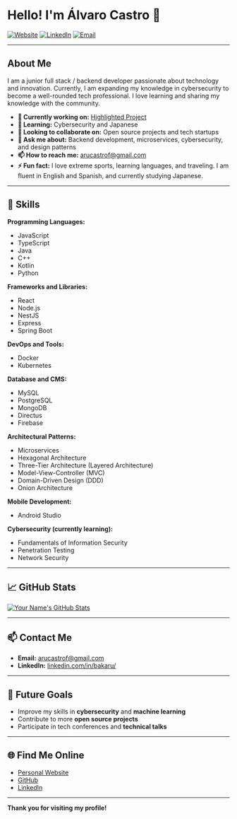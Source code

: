 # Hello! I'm Álvaro Castro 👋

[![Website](https://img.shields.io/badge/Website-Visit-blue?style=flat-square&logo=google-chrome)](https://your-website.com)
[![LinkedIn](https://img.shields.io/badge/LinkedIn-Connect-blue?style=flat-square&logo=linkedin)](https://www.linkedin.com/in/your-profile/)
[![Email](https://img.shields.io/badge/Email-Contact-blue?style=flat-square&logo=gmail)](mailto:your-email@gmail.com)

---

## About Me

I am a junior full stack / backend developer passionate about technology and innovation. Currently, I am expanding my knowledge in cybersecurity to become a well-rounded tech professional. I love learning and sharing my knowledge with the community.

- **🔭 Currently working on:** [Highlighted Project](https://github.com/bakaruu/catium)
- **🌱 Learning:** Cybersecurity and Japanese
- **👯 Looking to collaborate on:** Open source projects and tech startups
- **💬 Ask me about:** Backend development, microservices, cybersecurity, and design patterns
- **📫 How to reach me:** [arucastrof@gmail.com](arucastrof@gmail.com)
- **⚡ Fun fact:** I love extreme sports, learning languages, and traveling. I am fluent in English and Spanish, and currently studying Japanese.

---

## 🚀 Skills

**Programming Languages:**
- JavaScript
- TypeScript
- Java
- C++
- Kotlin
- Python

**Frameworks and Libraries:**
- React
- Node.js
- NestJS
- Express
- Spring Boot

**DevOps and Tools:**
- Docker
- Kubernetes

**Database and CMS:**
- MySQL
- PostgreSQL
- MongoDB
- Directus
- Firebase

**Architectural Patterns:**
- Microservices
- Hexagonal Architecture
- Three-Tier Architecture (Layered Architecture)
- Model-View-Controller (MVC)
- Domain-Driven Design (DDD)
- Onion Architecture


**Mobile Development:**
- Android Studio

**Cybersecurity (currently learning):**
- Fundamentals of Information Security
- Penetration Testing
- Network Security

---

## 📈 GitHub Stats

[![Your Name's GitHub Stats](https://github-readme-stats.vercel.app/api?username=bakaruu&show_icons=true&theme=radical)](https://github.com/bakaruu)

---



## 📫 Contact Me

- **Email:** [arucastrof@gmail.com](mailto:arucastrof@gmail.com)
- **LinkedIn:** [linkedin.com/in/bakaru/](https://www.linkedin.com/in/bakaru/)

---

## 🎯 Future Goals

- Improve my skills in **cybersecurity** and **machine learning**
- Contribute to more **open source projects**
- Participate in tech conferences and **technical talks**

---

## 🌐 Find Me Online

- [Personal Website](https://your-website.com)
- [GitHub](https://github.com/bakaruu)
- [LinkedIn](https://www.linkedin.com/in/bakaru/)

---

**Thank you for visiting my profile!**

